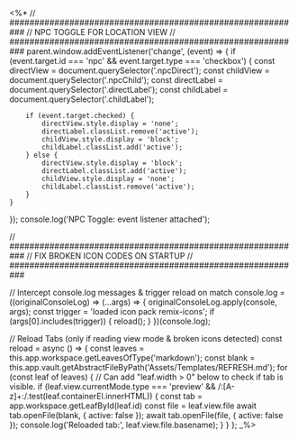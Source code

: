 <%*
// ###########################################################
//                  NPC TOGGLE FOR LOCATION VIEW
// ###########################################################
parent.window.addEventListener('change', (event) => {
    if (event.target.id === 'npc' && event.target.type === 'checkbox') {
        const directView = document.querySelector('.npcDirect');
        const childView = document.querySelector('.npcChild');
        const directLabel = document.querySelector('.directLabel');
        const childLabel = document.querySelector('.childLabel');

        if (event.target.checked) {
            directView.style.display = 'none';
            directLabel.classList.remove('active');
            childView.style.display = 'block';
            childLabel.classList.add('active');
        } else {
            directView.style.display = 'block';
            directLabel.classList.add('active');
            childView.style.display = 'none';
            childLabel.classList.remove('active');
        }
    }
});
console.log('NPC Toggle: event listener attached');

// ###########################################################
//              FIX BROKEN ICON CODES ON STARTUP
// ###########################################################

// Intercept console.log messages & trigger reload on match
console.log = ((originalConsoleLog) => (...args) => {
    originalConsoleLog.apply(console, args);
    const trigger = 'loaded icon pack remix-icons';
    if (args[0].includes(trigger)) {
        reload();
    }
})(console.log);

// Reload Tabs (only if reading view mode & broken icons detected)
const reload = async () => {
    const leaves = this.app.workspace.getLeavesOfType('markdown');
    const blank = this.app.vault.getAbstractFileByPath('Assets/Templates/REFRESH.md');
    for (const leaf of leaves) {
        // Can add "leaf.width > 0"  below to check if tab is visible.
        if (leaf.view.currentMode.type === 'preview' && /:[A-z]+:/.test(leaf.containerEl.innerHTML)) {
            const tab = app.workspace.getLeafById(leaf.id)
            const file = leaf.view.file
            await tab.openFile(blank, { active: false });
            await tab.openFile(file, { active: false });
            console.log('Reloaded tab:', leaf.view.file.basename);
        }
    }
};
_%>